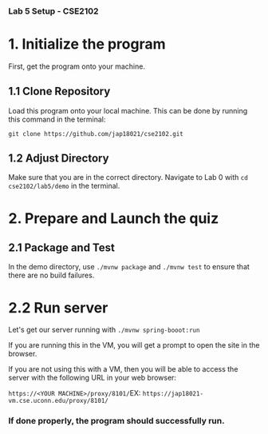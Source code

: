 ### Lab 5 Setup - CSE2102

# 1. Initialize the program

First, get the program onto your machine.

## 1.1 Clone Repository

Load this program onto your local machine. This can be done by running this command in the terminal:

```
git clone https://github.com/jap18021/cse2102.git
```

## 1.2 Adjust Directory

Make sure that you are in the correct directory. Navigate to Lab 0 with `cd cse2102/lab5/demo` in the terminal.

# 2. Prepare and Launch the quiz

## 2.1 Package and Test

In the demo directory, use `./mvnw package` and `./mvnw test` to ensure that there are no build failures.

# 2.2 Run server

Let's get our server running with `./mvnw spring-booot:run`

If you are running this in the VM, you will get a prompt to open the site in the browser.

If you are not using this with a VM, then you will be able to access the server with the following URL in your web browser:

`https://<YOUR MACHINE>/proxy/8101/`EX: `https://jap18021-vm.cse.uconn.edu/proxy/8101/`

### If done properly, the program should successfully run.
